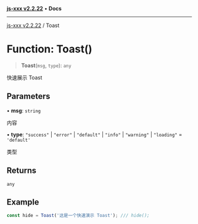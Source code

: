 [**js-xxx v2.2.22**](../README.md) • **Docs**

***

[js-xxx v2.2.22](../README.md) / Toast

# Function: Toast()

> **Toast**(`msg`, `type`): `any`

快速展示 Toast

## Parameters

• **msg**: `string`

内容

• **type**: `"success"` \| `"error"` \| `"default"` \| `"info"` \| `"warning"` \| `"loading"` = `'default'`

类型

## Returns

`any`

## Example

```ts
const hide = Toast('这是一个快速演示 Toast'); /// hide();
```
